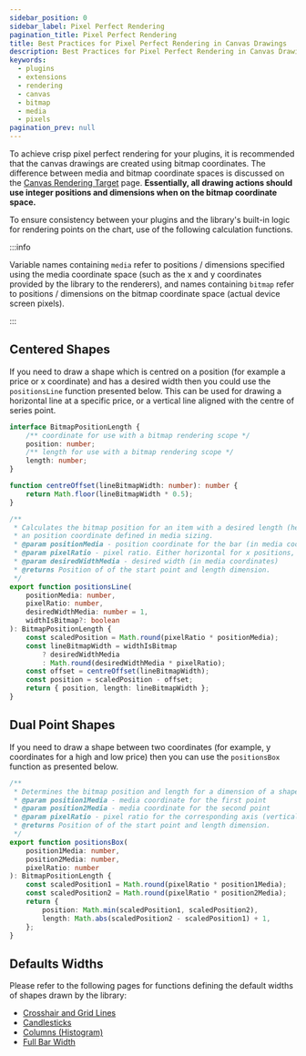 ```yaml
---
sidebar_position: 0
sidebar_label: Pixel Perfect Rendering
pagination_title: Pixel Perfect Rendering
title: Best Practices for Pixel Perfect Rendering in Canvas Drawings
description: Best Practices for Pixel Perfect Rendering in Canvas Drawings when creating plugins for the Lightweight Charts
keywords:
  - plugins
  - extensions
  - rendering
  - canvas
  - bitmap
  - media
  - pixels
pagination_prev: null
---
```


To achieve crisp pixel perfect rendering for your plugins, it is recommended that the canvas drawings are created using bitmap coordinates. The difference between media and bitmap coordinate spaces is discussed on the [Canvas Rendering Target](../canvas-rendering-target.md) page. **Essentially, all drawing actions should use integer positions and dimensions when on the bitmap coordinate space.**

To ensure consistency between your plugins and the library's built-in logic for rendering points on the chart, use of the following calculation functions.

:::info

Variable names containing `media` refer to positions / dimensions specified using the media coordinate space (such as the x and y coordinates provided by the library to the renderers), and names containing `bitmap` refer to positions / dimensions on the bitmap coordinate space (actual device screen pixels).

:::

## Centered Shapes

If you need to draw a shape which is centred on a position (for example a price or x coordinate) and has a desired width then you could use the `positionsLine` function presented below. This can be used for drawing a horizontal line at a specific price, or a vertical line aligned with the centre of series point.

```typescript
interface BitmapPositionLength {
    /** coordinate for use with a bitmap rendering scope */
    position: number;
    /** length for use with a bitmap rendering scope */
    length: number;
}

function centreOffset(lineBitmapWidth: number): number {
    return Math.floor(lineBitmapWidth * 0.5);
}

/**
 * Calculates the bitmap position for an item with a desired length (height or width), and centred according to
 * an position coordinate defined in media sizing.
 * @param positionMedia - position coordinate for the bar (in media coordinates)
 * @param pixelRatio - pixel ratio. Either horizontal for x positions, or vertical for y positions
 * @param desiredWidthMedia - desired width (in media coordinates)
 * @returns Position of of the start point and length dimension.
 */
export function positionsLine(
    positionMedia: number,
    pixelRatio: number,
    desiredWidthMedia: number = 1,
    widthIsBitmap?: boolean
): BitmapPositionLength {
    const scaledPosition = Math.round(pixelRatio * positionMedia);
    const lineBitmapWidth = widthIsBitmap
        ? desiredWidthMedia
        : Math.round(desiredWidthMedia * pixelRatio);
    const offset = centreOffset(lineBitmapWidth);
    const position = scaledPosition - offset;
    return { position, length: lineBitmapWidth };
}
```

## Dual Point Shapes

If you need to draw a shape between two coordinates (for example, y coordinates for a high and low price) then you can use the `positionsBox` function as presented below.

```typescript
/**
 * Determines the bitmap position and length for a dimension of a shape to be drawn.
 * @param position1Media - media coordinate for the first point
 * @param position2Media - media coordinate for the second point
 * @param pixelRatio - pixel ratio for the corresponding axis (vertical or horizontal)
 * @returns Position of of the start point and length dimension.
 */
export function positionsBox(
    position1Media: number,
    position2Media: number,
    pixelRatio: number
): BitmapPositionLength {
    const scaledPosition1 = Math.round(pixelRatio * position1Media);
    const scaledPosition2 = Math.round(pixelRatio * position2Media);
    return {
        position: Math.min(scaledPosition1, scaledPosition2),
        length: Math.abs(scaledPosition2 - scaledPosition1) + 1,
    };
}
```

## Defaults Widths

Please refer to the following pages for functions defining the default widths of shapes drawn by the library:

- [Crosshair and Grid Lines](./widths/crosshair.md)
- [Candlesticks](./widths/candlestick.md)
- [Columns (Histogram)](./widths/columns.md)
- [Full Bar Width](./widths/full-bar-width.md)
